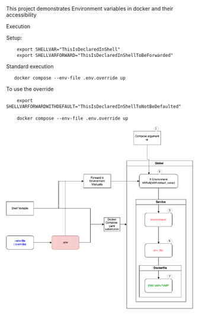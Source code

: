 This project demonstrates Environment variables in docker and their accessibility

Execution

Setup:

        export SHELLVAR="ThisIsDeclaredInShell"
        export SHELLVARFORWARD="ThisIsDeclaredInShellToBeForwarded"


Standard execution

       docker compose --env-file .env.override up  


To use the override 

        export SHELLVARFORWARDWITHDEFAULT="ThisIsDeclaredInShellToNotBeDefaulted" 

        docker compose --env-file .env.override up


 

![Precedence](DockerPrecedance.drawio.png "Precedance")
